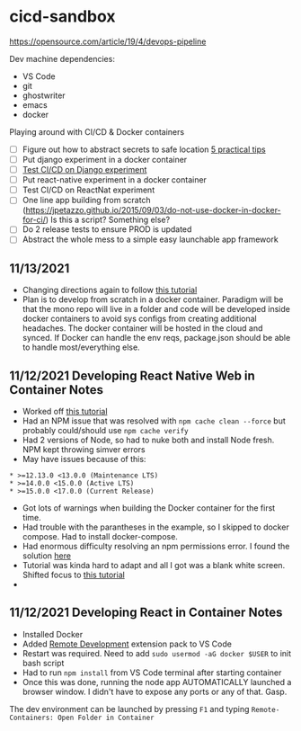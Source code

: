 # cicd-sandbox

https://opensource.com/article/19/4/devops-pipeline

Dev machine dependencies:
* VS Code
* git
* ghostwriter
* emacs
* docker

Playing around with CI/CD &amp; Docker containers
* [ ] Figure out how to abstract secrets to safe location [5 practical tips](https://www.youtube.com/watch?v=JE2PJbbpjsM&ab_channel=DevOpsDirective)
* [ ] Put django experiment in a docker container
* [ ] [Test CI/CD on Django experiment](https://www.youtube.com/watch?v=gdbA3vR2eDs&ab_channel=JavaHomeCloud)
* [ ] Put react-native experiment in a docker container
* [ ] Test CI/CD on ReactNat experiment
* [ ] One line app building from scratch (https://jpetazzo.github.io/2015/09/03/do-not-use-docker-in-docker-for-ci/) Is this a script? Something else?
* [ ] Do 2 release tests to ensure PROD is updated 
* [ ] Abstract the whole mess to a simple easy launchable app framework

## 11/13/2021
* Changing directions again to follow [this tutorial](https://www.youtube.com/watch?v=fPtGgOJykTM)
* Plan is to develop from scratch in a docker container. Paradigm will be that the mono repo will live in a folder and code will be developed inside docker containers to avoid sys configs from creating additional headaches. The docker container will be hosted in the cloud and synced. If Docker can handle the env reqs, package.json should be able to handle most/everything else.

## 11/12/2021 Developing React Native Web in Container Notes
* Worked off [this tutorial](https://www.rockyourcode.com/how-to-run-react-native-expo-web-in-a-docker-container/)
* Had an NPM issue that was resolved with `npm cache clean --force` but probably could/should use `npm cache verify`
* Had 2 versions of Node, so had to nuke both and install Node fresh. NPM kept throwing simver errors
* May have issues because of this:
``` expo-cli supports following Node.js versions:
* >=12.13.0 <13.0.0 (Maintenance LTS)
* >=14.0.0 <15.0.0 (Active LTS)
* >=15.0.0 <17.0.0 (Current Release)
```
* Got lots of warnings when building the Docker container for the first time.
* Had trouble with the parantheses in the example, so I skipped to docker compose. Had to install docker-compose.
* Had enormous difficulty resolving an npm permissions error. I found the solution [here](https://forum.codewithmosh.com/t/docker-npm-permission-denied/4766/3)
* Tutorial was kinda hard to adapt and all I got was a blank white screen. Shifted focus to [this tutorial](https://www.digitalocean.com/community/tutorials/build-mobile-friendly-web-apps-with-react-native-web)
* 

## 11/12/2021 Developing React in Container Notes
* Installed Docker
* Added [Remote Development](https://aka.ms/vscode-remote/download/extension) extension pack to VS Code
* Restart was required. Need to add `sudo usermod -aG docker $USER` to init bash script
* Had to run `npm install` from VS Code terminal after starting container
* Once this was done, running the node app AUTOMATICALLY launched a browser window. I didn't have to expose any ports or any of that. Gasp.

The dev environment can be launched by pressing `F1` and typing `Remote-Containers: Open Folder in Container`
